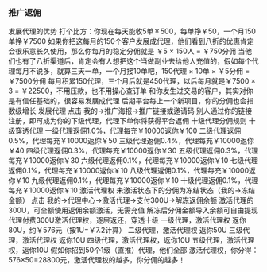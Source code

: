 ### 推广返佣
发展代理的优势
打个比方：你现在每天能收5单￥500，每单挣￥50，一个月150单挣￥7500
如果你把这每月的150个客户发展成代理，他们看到八折的优惠肯定会很乐意长久使用，那么你每月的稳定分佣就是 ￥5 × 150人 = ￥750分佣
当他们也有了八折渠道后，肯定会有人想把这个当做副业去给他人充值的，假如每个代理每月不说多，就算三天一单，一个月接10单吧，150代理 × 10单 × ￥5分佣 = ￥7500分佣
每月积累150代理，三个月后就是450代理，以后每月就是￥7500 × 3 = ￥22500，不用压款，也不用操心查订单
和你发生过交易的客户，其实对你是有信任基础的，很容易发展成代理
后期平台每上一个新项目，你的分佣也会指数级增长
发展代理
点击 我的→推广海报→推广链接或邀请码
别人通过你的链接注册，即可成为你的下级代理，代理下单你将获得平台返佣
十级代理分佣规则
十级穿透代理
一级代理返佣1.0%，代理每充￥10000返你￥100
二级代理返佣0.5%，代理每充￥10000返你￥50
三级代理返佣0.4%，代理每充￥10000返你￥40
四级代理返佣0.3%，代理每充￥10000返你￥30
五级代理返佣0.3%，代理每充￥10000返你￥30
六级代理返佣0.1%，代理每充￥10000返你￥10
七级代理返佣0.1%，代理每充￥10000返你￥10
八级代理返佣0.1%，代理每充￥10000返你￥10
九级代理返佣0.1%，代理每充￥10000返你￥10
十级代理返佣0.1%，代理每充￥10000返你￥10
激活代理权
未激活状态下的分佣为冻结状态（我的→冻结金额）
点击 我的→代理中心→激活代理→支付300U→解冻返佣余额
激活代理的300U，可全额使用返佣余额激活，无需充值
解冻后分佣金额导入余额可自由提现
代理付费300U激活代理权，逐层返还，穿透十级
一级代理，激活代理权 返你80U，约￥576元（按1U=￥7.2计算）
二级代理，激活代理权 返你50U
三级代理，激活代理权 返你10U
四级代理，激活代理权，返你10U
五级代理，激活代理权，返你10U
假如你招到50个1级（直推）代理，他们全部 激活代理权，你分得：576×50=28800元，激活代理权的越多，你分佣的越多！
